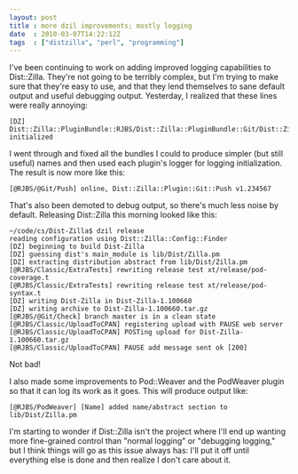 ```yaml
---
layout: post
title : more dzil improvements; mostly logging
date  : 2010-03-07T14:22:12Z
tags  : ["distzilla", "perl", "programming"]
---
```

I've been continuing to work on adding improved logging capabilities to
Dist::Zilla.  They're not going to be terribly complex, but I'm trying to make
sure that they're easy to use, and that they lend themselves to sane default
output and useful debugging output.  Yesterday, I realized that these lines
were really annoying:

    [DZ] Dist::Zilla::PluginBundle::RJBS/Dist::Zilla::PluginBundle::Git/Dist::Zilla::Plugin::Git::Push initialized

I went through and fixed all the bundles I could to produce simpler (but still
useful) names and then used each plugin's logger for logging initialization.
The result is now more like this:

    [@RJBS/@Git/Push] online, Dist::Zilla::Plugin::Git::Push v1.234567

That's also been demoted to debug output, so there's much less noise by
default.  Releasing Dist::Zilla this morning looked like this:

    ~/code/cs/Dist-Zilla$ dzil release
    reading configuration using Dist::Zilla::Config::Finder
    [DZ] beginning to build Dist-Zilla
    [DZ] guessing dist's main_module is lib/Dist/Zilla.pm
    [DZ] extracting distribution abstract from lib/Dist/Zilla.pm
    [@RJBS/Classic/ExtraTests] rewriting release test xt/release/pod-coverage.t
    [@RJBS/Classic/ExtraTests] rewriting release test xt/release/pod-syntax.t
    [DZ] writing Dist-Zilla in Dist-Zilla-1.100660
    [DZ] writing archive to Dist-Zilla-1.100660.tar.gz
    [@RJBS/@Git/Check] branch master is in a clean state
    [@RJBS/Classic/UploadToCPAN] registering upload with PAUSE web server
    [@RJBS/Classic/UploadToCPAN] POSTing upload for Dist-Zilla-1.100660.tar.gz
    [@RJBS/Classic/UploadToCPAN] PAUSE add message sent ok [200]

Not bad!

I also made some improvements to Pod::Weaver and the PodWeaver plugin so that
it can log its work as it goes.  This will produce output like:

    [@RJBS/PodWeaver] [Name] added name/abstract section to lib/Dist/Zilla.pm

I'm starting to wonder if Dist::Zilla isn't the project where I'll end up
wanting more fine-grained control than "normal logging" or "debugging logging,"
but I think things will go as this issue always has:  I'll put it off until
everything else is done and then realize I don't care about it.


